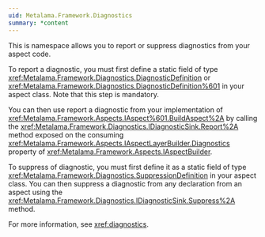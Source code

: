 ```yaml
---
uid: Metalama.Framework.Diagnostics
summary: *content
---
```

This is namespace allows you to report or suppress diagnostics from your aspect code.

To report a diagnostic, you must first define a static field of type <xref:Metalama.Framework.Diagnostics.DiagnosticDefinition> or 
<xref:Metalama.Framework.Diagnostics.DiagnosticDefinition%601> in your aspect class. Note that this step is mandatory.

You can then use report a diagnostic from your implementation of <xref:Metalama.Framework.Aspects.IAspect%601.BuildAspect%2A>
by calling the <xref:Metalama.Framework.Diagnostics.IDiagnosticSink.Report%2A> method 
exposed on the consuming <xref:Metalama.Framework.Aspects.IAspectLayerBuilder.Diagnostics> property of <xref:Metalama.Framework.Aspects.IAspectBuilder>.

To suppress of diagnostic, you must first define it as a static field of type <xref:Metalama.Framework.Diagnostics.SuppressionDefinition> in your aspect class.
You can then suppress a diagnostic from any declaration from an aspect using the 
<xref:Metalama.Framework.Diagnostics.IDiagnosticSink.Suppress%2A>
method.

For more information, see <xref:diagnostics>.
